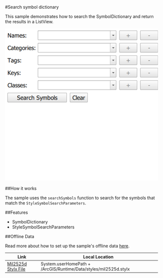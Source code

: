 #Search symbol dictionary

This sample demonstrates how to search the SymbolDictionary and return the results in a ListView.

![](screenshot.png)

##How it works

The sample uses the `searchSymbols` function to search for the symbols that match the `StyleSymbolSearchParameters`.

##Features

- SymbolDictionary
- StyleSymbolSearchParameters

##Offline Data

Read more about how to set up the sample's offline data [here](http://links.esri.com/ArcGISRuntimeQtSamples).

Link | Local Location
---------|-------|
|[Mil2525d Stylx File](https://www.arcgis.com/home/item.html?id=4581a9a92c214240a79e15482a2e8349)| System.userHomePath + /ArcGIS/Runtime/Data/styles/mil2525d.stylx |

